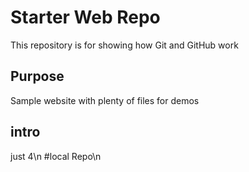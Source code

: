 # Starter Web Repo

This repository is for showing how Git and GitHub work

## Purpose

Sample website with plenty of files for demos

## intro

just 4\n #local Repo\n
